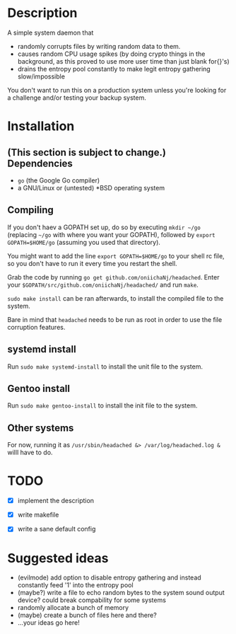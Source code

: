 Description
===========
A simple system daemon that
* randomly corrupts files by writing random data to them.
* causes random CPU usage spikes (by doing crypto things in the background, as this proved to use more user time than just blank for{}'s)
* drains the entropy pool constantly to make legit entropy gathering slow/impossible

You don't want to run this on a production system unless you're looking for a challenge and/or testing your backup system.

Installation
============
(This section is subject to change.)
Dependencies
------------
* `go` (the Google Go compiler)
* a GNU/Linux or (untested) *BSD operating system

Compiling 
---------
If you don't haev a GOPATH set up, do so by executing `mkdir ~/go` (replacing `~/go` with where you want your GOPATH), followed by `export GOPATH=$HOME/go` (assuming you used that directory).

You might want to add the line `export GOPATH=$HOME/go` to your shell rc file, so you don't have to run it every time you restart the shell.

Grab the code by running `go get github.com/oniichaNj/headached`.
Enter your `$GOPATH/src/github.com/oniichaNj/headached/` and run `make`.

`sudo make install` can be ran afterwards, to install the compiled file to the system. 


Bare in mind that `headached` needs to be run as root in order to use the file corruption features.

systemd install
---------------
Run `sudo make systemd-install` to install the unit file to the system.

Gentoo install
--------------
Run `sudo make gentoo-install` to install the init file to the system.

Other systems
-------------
For now, running it as `/usr/sbin/headached &> /var/log/headached.log &` willl have to do.


TODO
====

- [X] implement the description
- [X] write makefile
- [X] write a sane default config


Suggested ideas
===============
* (evilmode) add option to disable entropy gathering and instead constantly feed '1' into the entropy pool
* (maybe?) write a file to echo random bytes to the system sound output device? could break compability for some systems
* randomly allocate a bunch of memory
* (maybe) create a bunch of files here and there?
* ...your ideas go here!
